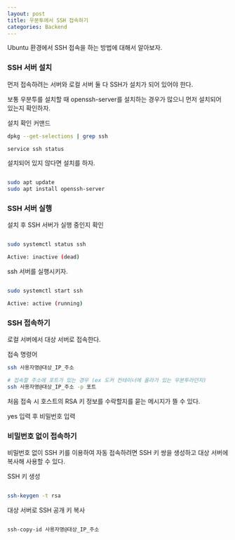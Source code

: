 ```yaml
---
layout: post
title: 우분투에서 SSH 접속하기
categories: Backend
---
```



Ubuntu 환경에서 SSH 접속을 하는 방법에 대해서 알아보자.

### SSH 서버 설치

먼저 접속하려는 서버와 로컬 서버 둘 다 SSH가 설치가 되어 있어야 한다.

보통 우분투를 설치할 때 openssh-server를 설치하는 경우가 많으니 먼저 설치되어 있는지 확인하자.

설치 확인 커맨드

```bash
dpkg --get-selections | grep ssh

service ssh status

```

설치되어 있지 않다면 설치를 하자.

```bash

sudo apt update
sudo apt install openssh-server

```

### SSH 서버 실행

설치 후 SSH 서버가 실행 중인지 확인

```bash

sudo systemctl status ssh

Active: inactive (dead)

```

ssh 서버를 실행시키자.

```bash

sudo systemctl start ssh

Active: active (running)

```

### SSH 접속하기

로컬 서버에서 대상 서버로 접속한다.

접속 명령어

```bash
ssh 사용자명@대상_IP_주소

# 접속할 주소에 포트가 있는 경우 (ex 도커 컨테이너에 올라가 있는 우분투라던지)
ssh 사용자명@대상_IP_주소 -p 포트
```

처음 접속 시 호스트의 RSA 키 정보를 수락할지를 묻는 메시지가 뜰 수 있다.

yes 입력 후 비밀번호 입력


### 비밀번호 없이 접속하기

비밀번호 없이 SSH 키를 이용하여 자동 접속하려면 SSH 키 쌍을 생성하고 대상 서버에 복사해 사용할 수 있다.

SSH 키 생성

```bash

ssh-keygen -t rsa

```

대상 서버로 SSH 공개 키 복사

```bash

ssh-copy-id 사용자명@대상_IP_주소

```